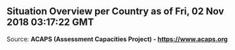 ## Situation Overview per Country as of Fri, 02 Nov 2018 03:17:22 GMT

Source: **ACAPS (Assessment Capacities Project) - https://www.acaps.org**
